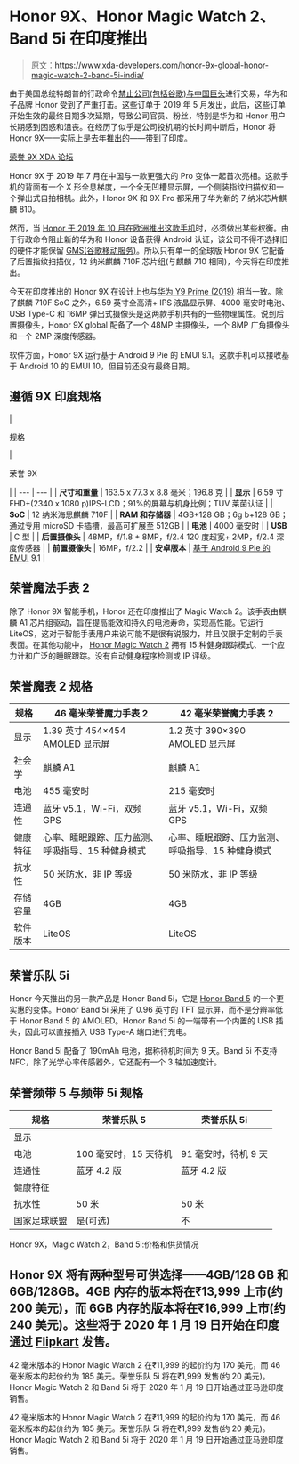 # Honor 9X、Honor Magic Watch 2、Band 5i 在印度推出

> 原文：<https://www.xda-developers.com/honor-9x-global-honor-magic-watch-2-band-5i-india/>

由于美国总统特朗普的行政命令[禁止公司(包括谷歌)与中国巨头](https://www.xda-developers.com/google-revoke-huawei-android-ban-blacklist/)进行交易，华为和子品牌 Honor 受到了严重打击。这些订单于 2019 年 5 月发出，此后，这些订单开始生效的最终日期多次延期，导致公司官员、粉丝，特别是华为和 Honor 用户长期感到困惑和沮丧。在经历了似乎是公司投机期的长时间中断后，Honor 将 Honor 9X——实际上是去年[推出的](https://www.xda-developers.com/honor-9x-pro-announced-kirin-810/)——带到了印度。

[荣誉 9X XDA 论坛 ](https://forum.xda-developers.com/honor-9x)

Honor 9X 于 2019 年 7 月在中国与一款更强大的 Pro 变体一起首次亮相。这款手机的背面有一个 X 形全息梯度，一个全无凹槽显示屏，一个侧装指纹扫描仪和一个弹出式自拍相机。此外，Honor 9X 和 9X Pro 都采用了华为新的 7 纳米芯片麒麟 810。

然而，当 [Honor 于 2019 年 10 月在欧洲推出这款手机](https://www.xda-developers.com/honor-9x-smartphone-launches-russia-coming-soon-netherlands/)时，必须做出某些权衡。由于行政命令阻止新的华为和 Honor 设备获得 Android 认证，该公司不得不选择旧的硬件才能保留 [GMS(谷歌移动服务)](https://www.xda-developers.com/huawei-app-alternatives/)。所以只有单一的全球版 Honor 9X 它配备了后置指纹扫描仪，12 纳米麒麟 710F 芯片组(与麒麟 710 相同)，今天将在印度推出。

今天在印度推出的 Honor 9X 在设计上也与[华为 Y9 Prime (2019)](https://www.xda-developers.com/huawei-y9-prime-hands-on/) 相当一致。除了麒麟 710F SoC 之外，6.59 英寸全高清+ IPS 液晶显示屏、4000 毫安时电池、USB Type-C 和 16MP 弹出式摄像头是这两款手机共有的一些物理属性。说到后置摄像头，Honor 9X global 配备了一个 48MP 主摄像头，一个 8MP 广角摄像头和一个 2MP 深度传感器。

软件方面，Honor 9X 运行基于 Android 9 Pie 的 EMUI 9.1。这款手机可以接收基于 Android 10 的 EMUI 10，但目前还没有最终日期。

## 遵循 9X 印度规格

| 

规格

 | 

荣誉 9X

 |
| --- | --- |
| **尺寸和重量** | 163.5 x 77.3 x 8.8 毫米；196.8 克 |
| **显示** | 6.59 寸 FHD+(2340 x 1080 p)IPS-LCD；91%的屏幕与机身比例；TUV 莱茵认证 |
| **SoC** | 12 纳米海思麒麟 710F |
| **RAM 和存储器** | 4GB+128 GB；6g b+128 GB；通过专用 microSD 卡插槽，最高可扩展至 512GB |
| **电池** | 4000 毫安时 |
| **USB** | C 型 |
| **后置摄像头** | 48MP，f/1.8 + 8MP，f/2.4 120 度超宽+ 2MP，f/2.4 深度传感器 |
| **前置摄像头** | 16MP，f/2.2 |
| **安卓版本** | [基于 Android 9 Pie 的 EMUI](https://www.xda-developers.com/tag/emui/) 9.1 |

## 荣誉魔法手表 2

除了 Honor 9X 智能手机，Honor 还在印度推出了 Magic Watch 2。该手表由麒麟 A1 芯片组驱动，旨在提高能效和持久的电池寿命，实现高性能。它运行 LiteOS，这对于智能手表用户来说可能不是很有说服力，并且仅限于定制的手表表面。在其他功能中， [Honor Magic Watch 2](https://www.xda-developers.com/honor-magic-watch-2-review/) 拥有 15 种健身跟踪模式、一个应力计和广泛的睡眠跟踪。没有自动健身程序检测或 IP 评级。

## 荣誉魔表 2 规格

| 规格 | 46 毫米荣誉魔力手表 2 | 42 毫米荣誉魔力手表 2 |
| --- | --- | --- |
| 显示 | 1.39 英寸 454×454 AMOLED 显示屏 | 1.2 英寸 390×390 AMOLED 显示屏 |
| 社会学 | 麒麟 A1 | 麒麟 A1 |
| 电池 | 455 毫安时 | 215 毫安时 |
| 连通性 | 蓝牙 v5.1，Wi-Fi，双频 GPS | 蓝牙 v5.1，Wi-Fi，双频 GPS |
| 健康特征 | 心率、睡眠跟踪、压力监测、呼吸指导、15 种健身模式 | 心率、睡眠跟踪、压力监测、呼吸指导、15 种健身模式 |
| 抗水性 | 50 米防水，非 IP 等级 | 50 米防水，非 IP 等级 |
| 存储容量 | 4GB | 4GB |
| 软件版本 | LiteOS | LiteOS |

## 荣誉乐队 5i

Honor 今天推出的另一款产品是 Honor Band 5i，它是 [Honor Band 5](https://www.xda-developers.com/honor-band-5-vs-mi-band-4-vs-fitbit-inspire-hr/) 的一个更实惠的变体。Honor Band 5i 采用了 0.96 英寸的 TFT 显示屏，而不是分辨率低于 Honor Band 5 的 AMOLED。Honor Band 5i 的一端带有一个内置的 USB 插头，因此可以直接插入 USB Type-A 端口进行充电。

Honor Band 5i 配备了 190mAh 电池，据称待机时间为 9 天。Band 5i 不支持 NFC，除了光学心率传感器外，它还配有一个 3 轴加速度计。

## 荣誉频带 5 与频带 5i 规格

| 规格 | 荣誉乐队 5 | 荣誉乐队 5i |
| --- | --- | --- |
| 显示 |  |  |
| 电池 | 100 毫安时，15 天待机 | 91 毫安时，待机 9 天 |
| 连通性 | 蓝牙 4.2 版 | 蓝牙 4.2 版 |
| 健康特征 |  |  |
| 抗水性 | 50 米 | 50 米 |
| 国家足球联盟 | 是(可选) | 不 |

Honor 9X，Magic Watch 2，Band 5i:价格和供货情况

## Honor 9X 将有两种型号可供选择——4GB/128 GB 和 6GB/128GB。4GB 内存的版本将在₹13,999 上市(约 200 美元)，而 6GB 内存的版本将在₹16,999 上市(约 240 美元)。这些将于 2020 年 1 月 19 日开始在印度通过 [Flipkart](https://www.flipkart.com/honor-new-launch-coming-soon-3829-dc83-store?param=575&otracker=hp_bannerads_1_1.bannerAdCard.BANNERADS_Cat_Mob_HPW_Slot-_E7B6BHVZ1DCD) 发售。

42 毫米版本的 Honor Magic Watch 2 在₹11,999 的起价约为 170 美元，而 46 毫米版本的起价约为 185 美元。荣誉乐队 5i 将在₹1,999 发售(约 20 美元)。Honor Magic Watch 2 和 Band 5i 将于 2020 年 1 月 19 日开始通过亚马逊印度销售。

42 毫米版本的 Honor Magic Watch 2 在₹11,999 的起价约为 170 美元，而 46 毫米版本的起价约为 185 美元。荣誉乐队 5i 将在₹1,999 发售(约 20 美元)。Honor Magic Watch 2 和 Band 5i 将于 2020 年 1 月 19 日开始通过亚马逊印度销售。